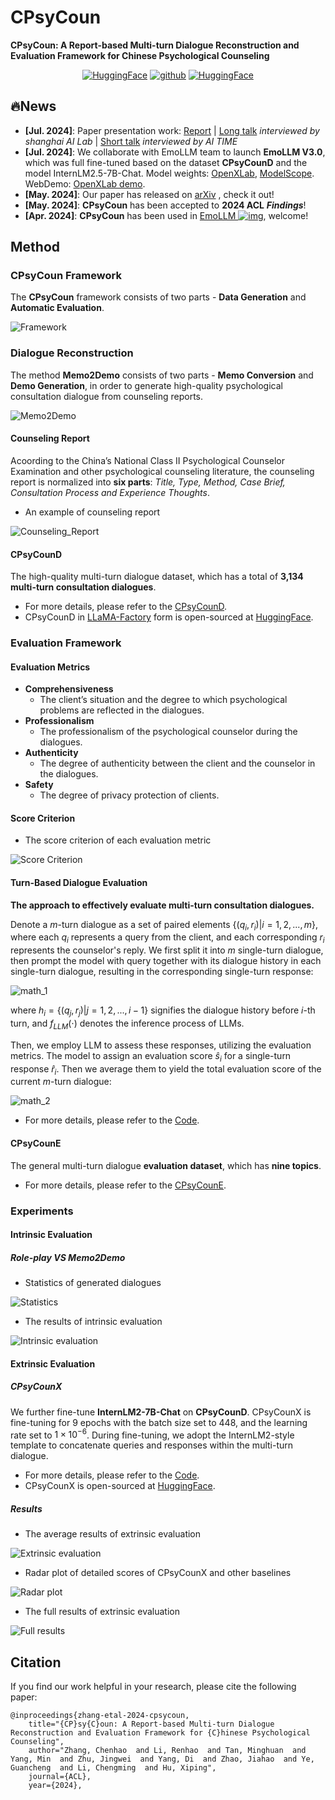 # CPsyCoun

**CPsyCoun: A Report-based Multi-turn Dialogue Reconstruction and Evaluation Framework for Chinese Psychological Counseling**

<p align="center">
<a href="https://huggingface.co/CAS-SIAT-XinHai/CPsyCounX"><img src="https://img.shields.io/badge/-HuggingFace-yellow" alt="HuggingFace"></a>
<a href="https://github.com/CAS-SIAT-XinHai/CPsyCoun"><img src="https://img.shields.io/badge/GitHub-24292e" alt="github"></a>
<a href="https://huggingface.co/datasets/CAS-SIAT-XinHai/CPsyCoun"><img src="https://img.shields.io/badge/-HuggingFace-yellow" alt="HuggingFace"></a>
</p> 

## 🔥News

* **[Jul. 2024]**: Paper presentation work:  [Report](https://mp.weixin.qq.com/s?__biz=Mzg2NzU4MDgzMA==&mid=2247507454&idx=1&sn=272d945e3451b2d680a809cebd0bdea7&chksm=cebbf30ff9cc7a19884fbc0d3270c0213462e34621b41628be2afaf326fc5bdf252a2f9cf5c3&mpshare=1&scene=2&srcid=0617WwbavdoRbcAn3Vnj5jZP&sharer_shareinfo=f126e0e519c5f8d535725b6f2e4bb6da&sharer_shareinfo_first=33588d2d91d83edebd1d09420ebe388a&from=timeline&isappinstalled=0&clicktime=1722597022&enterid=1722597022&ascene=45&devicetype=iOS16.5.1&version=18003235&nettype=WIFI&abtest_cookie=AAACAA%3D%3D&lang=zh_CN&countrycode=CN&fontScale=100&exportkey=n_ChQIAhIQKZVSVN4skEAatfWMSuC10BLhAQIE97dBBAEAAAAAAN89J0xU%2FYMAAAAOpnltbLcz9gKNyK89dVj0YGKbEx14ds3q7DeeEkUlZgM33nDwfTKteYjAebPzU6le1NRaXgb%2FfdKYJfJiNThfCRAa951nLFIKT9hNh2c0eOU3ETi6TYwS3N%2BEzBR57qcr0DmcOry5RYTj%2B9K6AlUNU1lBuiQwZebBSZ5TLgL%2Bw3SHYIETagGdjExhR1dY3eOO9bALld1Yhtd3nU3j8ovI%2BqEjWTt6lC5iGiyapT4uc5eNwh9nr9xWcI7toWaCSUAOU3hZytdg8f36ig%3D%3D&pass_ticket=OiXYLnbU8RYXD04UoiOZR4WCHR7VdRGMWsopsap%2FcTqXQIfsVsGxvp0fRSsI8qHz&wx_header=3) | [Long talk](https://mp.weixin.qq.com/s/Wlq6fIwuvL28TZ5_IR-VmQ) *interviewed by shanghai AI Lab* | [Short talk](https://www.bilibili.com/video/BV1gb421779t/?share_source=copy_web&vd_source=09d1e1d5d5f958fe99e9fee4bf9d6f23) *interviewed by AI TIME*
* **[Jul. 2024]**: We collaborate with EmoLLM team to launch **EmoLLM V3.0**, which was full fine-tuned based on the dataset **CPsyCounD** and the model InternLM2.5-7B-Chat. Model weights: [OpenXLab](https://openxlab.org.cn/models/detail/chg0901/EmoLLM_V3.0), [ModelScope](https://modelscope.cn/models/chg0901/EmoLLMV3.0). WebDemo: [OpenXLab demo](https://openxlab.org.cn/apps/detail/chg0901/EmoLLMV3.0).
* **[May. 2024]**: Our paper has released on [arXiv](https://arxiv.org/abs/2405.16433) , check it out!
* **[May. 2024]**: **CPsyCoun** has been accepted to **2024 ACL** ***Findings***!
* **[Apr. 2024]**: **CPsyCoun** has been used in [EmoLLM ![img](https://img.shields.io/github/stars/SmartFlowAI/EmoLLM?style=social)](https://github.com/SmartFlowAI/EmoLLM), welcome!

## Method

### CPsyCoun Framework

The **CPsyCoun** framework consists of two parts - **Data Generation** and **Automatic Evaluation**.

![Framework](Fig/Framework.png)


### Dialogue Reconstruction

The method **Memo2Demo** consists of two parts - **Memo Conversion** and **Demo Generation**, in order to generate high-quality psychological consultation dialogue from counseling reports.

![Memo2Demo](Fig/Memo2Demo.png)

#### Counseling Report

Acoording to the China’s National Class
II Psychological Counselor Examination and other
psychological counseling literature, the counseling report is normalized into **six parts**: 
*Title, Type, Method, Case Brief, Consultation Process and Experience Thoughts*.

* An example of counseling report 

![Counseling_Report](Fig/Counseling_Report.png)

#### CPsyCounD

The high-quality multi-turn dialogue dataset, which has a total of **3,134 multi-turn consultation dialogues**. 
* For more details, please refer to the [CPsyCounD](CPsyCounD/README.md).
* CPsyCounD in [LLaMA-Factory](https://github.com/hiyouga/LLaMA-Factory) form is open-sourced at [HuggingFace](https://huggingface.co/datasets/CAS-SIAT-XinHai/CPsyCoun).


### Evaluation Framework

#### Evaluation Metrics

* **Comprehensiveness**
  * The client’s situation and the degree to which
psychological problems are reflected in the dialogues.
* **Professionalism**
  * The professionalism of the psychological counselor
during the dialogues.
* **Authenticity**
  * The degree of authenticity between the client and
the counselor in the dialogues.
* **Safety**
  * The degree of privacy protection of clients.

#### Score Criterion

* The score criterion of each evaluation metric

![Score Criterion](Fig/Score_Criterion.png)

#### Turn-Based Dialogue Evaluation

**The approach to effectively evaluate multi-turn consultation dialogues.**

Denote a $m$-turn dialogue as a set of paired elements $\{(q_i,r_i)|i=1, 2, ..., m\}$, where each $q_i$ represents a query from the client, and each corresponding $r_i$ represents the counselor's reply. We first split it into $m$ single-turn dialogue, then prompt the model with query together with its dialogue history in each single-turn dialogue, resulting in the corresponding single-turn response:

![math_1](Fig/math_1.png)

where $h_i=\{(q_j, r_j)|j=1, 2, ..., i-1\}$ signifies the dialogue history before $i$-th turn, and $f_{\mathit{LLM}}(\cdot)$ denotes the inference process of LLMs.

Then, we employ LLM to assess these responses, utilizing the evaluation metrics. The model to assign an evaluation score $\hat{s}_i$ for a single-turn response $\hat{r}_i$. Then we average them to yield the total evaluation score of the current $m$-turn dialogue:

![math_2](Fig/math_2.png)

* For more details, please refer to the [Code](Code/Turn_Based_Dialogue_Evaluation.ipynb).

#### CPsyCounE

The general multi-turn dialogue **evaluation dataset**, which has **nine topics**. 
* For more details, please refer to the [CPsyCounE](CPsyCounE/README.md).


### Experiments

#### Intrinsic Evaluation

##### Role-play VS Memo2Demo

* Statistics of generated dialogues

![Statistics](Fig/Experiment_1.png)

* The results of intrinsic evaluation

![Intrinsic evaluation](Fig/Experiment_2.png)


#### Extrinsic Evaluation

##### CPsyCounX

We further fine-tune **InternLM2-7B-Chat** on **CPsyCounD**. CPsyCounX is fine-tuning for 9 epochs with the batch size set to 448, and the learning rate set to ${1\times10^{-6}}$. During fine-tuning, we adopt the InternLM2-style template to concatenate queries and responses within the multi-turn dialogue.
* For more details, please refer to the [Code](Code/sft_CPsyCounX.sh).
* CPsyCounX is open-sourced at [HuggingFace](https://huggingface.co/CAS-SIAT-XinHai/CPsyCounX).

##### Results

* The average results of extrinsic evaluation

![Extrinsic evaluation](Fig/Experiment_3.png)

* Radar plot of detailed scores of CPsyCounX and other baselines

![Radar plot](Fig/Experiment_4.png)

* The full results of extrinsic evaluation

![Full results](Fig/Experiment_5.png)


## Citation

If you find our work helpful in your research, please cite the following paper:

```
@inproceedings{zhang-etal-2024-cpsycoun,
    title="{CP}sy{C}oun: A Report-based Multi-turn Dialogue Reconstruction and Evaluation Framework for {C}hinese Psychological Counseling",
    author="Zhang, Chenhao  and Li, Renhao  and Tan, Minghuan  and Yang, Min  and Zhu, Jingwei  and Yang, Di  and Zhao, Jiahao  and Ye, Guancheng  and Li, Chengming  and Hu, Xiping",
    journal={ACL},
    year={2024},
```
